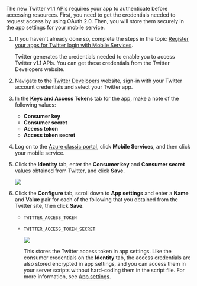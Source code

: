 

The new Twitter v1.1 APIs requires your app to authenticate before accessing resources. First, you need to get the credentials needed to request access by using OAuth 2.0. Then, you will store them securely in the app settings for your mobile service.

1. If you haven't already done so, complete the steps in the topic [Register your apps for Twitter login with Mobile Services](../articles/mobile-services/mobile-services-how-to-register-twitter-authentication.md). 
   
      Twitter generates the credentials needed to enable you to access Twitter v1.1 APIs. You can get these credentials from the Twitter Developers website. 
2. Navigate to the [Twitter Developers](http://go.microsoft.com/fwlink/p/?LinkId=268300) website, sign-in with your Twitter account credentials and select your Twitter app.
3. In the **Keys and Access Tokens** tab for the app, make a note of the following values:
   
   * **Consumer key**
   * **Consumer secret**
   * **Access token**
   * **Access token secret**
4. Log on to the [Azure classic portal](https://manage.windowsazure.com/), click **Mobile Services**, and then click your mobile service.
5. Click the **Identity** tab, enter the **Consumer key** and **Consumer secret** values obtained from Twitter, and click **Save**. 
   
    ![](./media/mobile-services-register-twitter-access/mobile-identity-tab-twitter-only.png)
6. Click the **Configure** tab, scroll down to **App settings** and enter a **Name** and **Value** pair for each of the following that you obtained from the Twitter site, then click **Save**.
   
   * `TWITTER_ACCESS_TOKEN`
   * `TWITTER_ACCESS_TOKEN_SECRET`
     
     ![](./media/mobile-services-register-twitter-access/mobile-schedule-job-app-settings.png)
     
     This stores the Twitter access token in app settings. Like the consumer credentials on the **Identity** tab, the access credentials are also stored encrypted in app settings, and you can access them in your server scripts without hard-coding them in the script file. For more information, see [App settings](http://msdn.microsoft.com/library/azure/b6bb7d2d-35ae-47eb-a03f-6ee393e170f7).

<!-- URLs. -->
[Mobile Services server script reference]: http://go.microsoft.com/fwlink/?LinkId=262293
[Register your apps for Twitter login with Mobile Services]: ../articles/mobile-services/mobile-services-how-to-register-twitter-authentication.md
[Twitter Developers]: http://go.microsoft.com/fwlink/p/?LinkId=268300
[App settings]: http://msdn.microsoft.com/library/azure/b6bb7d2d-35ae-47eb-a03f-6ee393e170f7